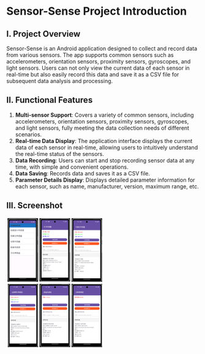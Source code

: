 # Sensor-Sense Project Introduction

## I. Project Overview
Sensor-Sense is an Android application designed to collect and record data from various sensors. The app supports common sensors such as accelerometers, orientation sensors, proximity sensors, gyroscopes, and light sensors. Users can not only view the current data of each sensor in real-time but also easily record this data and save it as a CSV file for subsequent data analysis and processing.

## II. Functional Features
1. **Multi-sensor Support**: Covers a variety of common sensors, including accelerometers, orientation sensors, proximity sensors, gyroscopes, and light sensors, fully meeting the data collection needs of different scenarios.
2. **Real-time Data Display**: The application interface displays the current data of each sensor in real-time, allowing users to intuitively understand the real-time status of the sensors.
3. **Data Recording**: Users can start and stop recording sensor data at any time, with simple and convenient operations.
4. **Data Saving**: Records data and saves it as a CSV file.
5. **Parameter Details Display**: Displays detailed parameter information for each sensor, such as name, manufacturer, version, maximum range, etc.

## III. Screenshot
<img src="image.png" alt="screenshot" width="50%">
